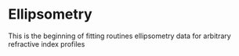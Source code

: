 # Ellipsometry

This is the beginning of fitting routines ellipsometry data for arbitrary refractive index profiles
